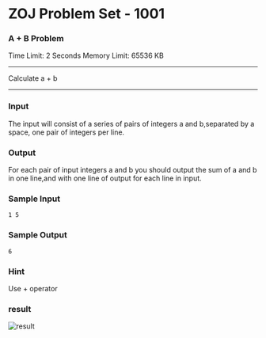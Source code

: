 ZOJ Problem Set - 1001
======================

### A + B Problem

Time Limit: 2 Seconds      Memory Limit: 65536 KB

---

Calculate a + b

---

### Input

The input will consist of a series of pairs of integers a and b,separated by a space, one pair of integers per line.

### Output

For each pair of input integers a and b you should output the sum of a and b in one line,and with one line of output for each line in input.

### Sample Input

	1 5

### Sample Output

	6

### Hint

Use + operator

### result

![result](http://biangbiangpic.b0.upaiyun.com/zoj-acm/d7aca22da24a31dedb96570198da33d5.jpg)

